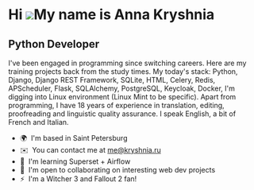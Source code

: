 Hi ![](https://user-images.githubusercontent.com/18350557/176309783-0785949b-9127-417c-8b55-ab5a4333674e.gif)My name is Anna Kryshnia
=====================================================================================================================================

Python Developer
----------------

I've been engaged in programming since switching careers. Here are my training projects back from the study times. My today's stack: Python, Django, Django REST Framework, SQLite, HTML, Celery, Redis, APScheduler, Flask, SQLAlchemy, PostgreSQL, Keycloak, Docker, I'm digging into Linux environment (Linux Mint to be specific). Apart from programming, I have 18 years of experience in translation, editing, proofreading and linguistic quality assurance. I speak English, a bit of French and Italian.

*   🌍  I'm based in Saint Petersburg
*   ✉️  You can contact me at [me@kryshnia.ru](mailto:me@kryshnia.ru)
*   🧠  I'm learning Superset + Airflow
*   🤝  I'm open to collaborating on interesting web dev projects
*   ⚡  I'm a Witcher 3 and Fallout 2 fan!
